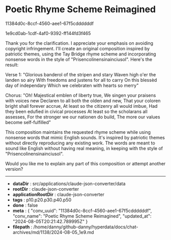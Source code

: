 # Poetic Rhyme Scheme Reimagined

11384d0c-8ccf-4560-aee1-67f5cddddddf

1e9cd0ab-1cdf-4af0-9392-ff144fd3f465

 Thank you for the clarification. I appreciate your emphasis on avoiding copyright infringement. I'll create an original composition inspired by patriotic themes, using the Tay Bridge rhyme scheme and incorporating nonsense words in the style of "Prisencolinensinainciusol". Here's the result:

Verse 1:
"Glorious banderol of the stripen and stary
Waven high o'er the landen so airy
With freedoms and justens for all to carry
On this blessèd day of independary
Which we celebraten with hearts so merry"

Chorus:
"Oh! Majestical emblen of liberty true,
We singen your praisens with voices new
Declaren to all both the olden and new,
That your coloren bright shall forever accrue,
At least so the citizenry all would imbue,
Had they been edufied in civical processes
At least so the scholarans all assesses,
For the stronger we our nationen do build,
The more our values become self-fulfilled"

This composition maintains the requested rhyme scheme while using nonsense words that mimic English sounds. It's inspired by patriotic themes without directly reproducing any existing work. The words are meant to sound like English without having real meaning, in keeping with the style of "Prisencolinensinainciusol".

Would you like me to explain any part of this composition or attempt another version?

---

* **dataDir** : src/applications/claude-json-converter/data
* **rootDir** : claude-json-converter
* **applicationRootDir** : claude-json-converter
* **tags** : p10.p20.p30.p40.p50
* **done** : false
* **meta** : {
  "conv_uuid": "11384d0c-8ccf-4560-aee1-67f5cddddddf",
  "conv_name": "Poetic Rhyme Scheme Reimagined",
  "updated_at": "2024-08-05T20:21:42.789995Z"
}
* **filepath** : /home/danny/github-danny/hyperdata/docs/chat-archives/md/1138/2024-08-05_1e9.md